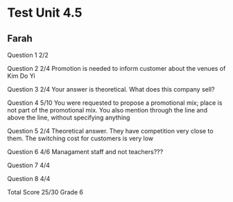 # Test Unit 4.5

## Farah

Question 1      2/2

Question 2      2/4
                Promotion is needed to inform customer about 
                the venues of Kim Do Yi

Question 3      2/4
                Your answer is theoretical. What does this company sell?

Question 4      5/10
                You were requested to propose a promotional mix; place is 
                not part of the promotional mix. You also mention through
                the line and above the line, without specifying anything

Question 5      2/4
                Theoretical answer. They have competition very close
                to them. The switching cost for customers is very low

Question 6      4/6
                Managament staff and not teachers???

Question 7      4/4

Question 8      4/4

Total Score     25/30 Grade 6


